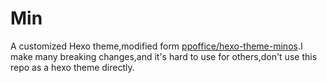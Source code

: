 # Min
A customized Hexo theme,modified form [ppoffice/hexo-theme-minos](https://github.com/ppoffice/hexo-theme-minos).I make many breaking changes,and it's hard to use for others,don't use this repo as a hexo theme directly.
